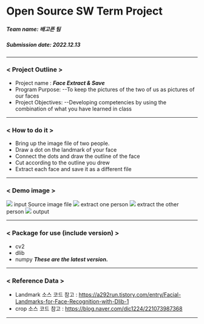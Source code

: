# Open Source SW Term Project
##### *Team name: 배고픈 팀*
##### *Submission date: 2022.12.13*
---
### < Project Outline >
* Project name : ***Face Extract & Save***
* Program Purpose: 
--To keep the pictures of the two of us as pictures of our faces
* Project Objectives:
--Developing competencies by using the combination of what you have learned in class
---

### < How to do it >
* Bring up the image file of two people.
* Draw a dot on the landmark of your face
* Connect the dots and draw the outline of the face
* Cut according to the outline you drew
* Extract each face and save it as a different file

---

### < Demo image >

<img src="https://user-images.githubusercontent.com/113432895/207353863-19b7d79b-ed2a-4374-9099-0af775928ed5.jpg">
input Source image file
<img src="https://user-images.githubusercontent.com/113432895/207350910-8efd21df-ec5e-4228-9c1f-384492586098.png">
extract one person
<img src="https://user-images.githubusercontent.com/113432895/207351077-b379fefb-a554-4cf5-be1d-6a625a6f7676.png">
extract the other person
<img src="https://user-images.githubusercontent.com/113432895/207351139-f659f144-bd2a-4fc6-868b-3eb2a9920b30.png">
output



---

### < Package for use (include version) >
* cv2
* dlib
* numpy
***These are the latest version.***
---

### < Reference Data >
* Landmark 소스 코드 참고 :   https://a292run.tistory.com/entry/Facial-Landmarks-for-Face-Recognition-with-Dlib-1 
* crop 소스 코드 참고 : https://blog.naver.com/dic1224/221073987368


---




